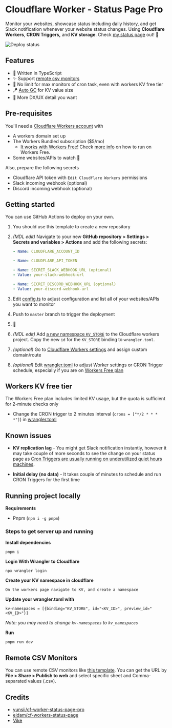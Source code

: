 # Cloudflare Worker - Status Page Pro

Monitor your websites, showcase status including daily history, and get Slack notification whenever your website status changes. Using **Cloudflare Workers**, **CRON Triggers,** and **KV storage**. Check [my status page](https://status.lewlab.com/) out! 🚀

![Deploy status](https://github.com/mdlew/cf-workers-status-page-typescript/actions/workflows/publish.yml/badge.svg)

## Features

- 🦄 Written in TypeScript
- ✨ Support [remote csv monitors](#remote-csv-monitors)
- 🚀 No limit for max monitors of cron task, even with workers KV free tier
- 🪁 [Auto GC](./src/worker/_helpers/store.ts#L77) for KV value size
- 💎 More DX/UX detail you want

## Pre-requisites

You'll need a [Cloudflare Workers account](https://dash.cloudflare.com/sign-up/workers) with

- A workers domain set up
- The Workers Bundled subscription \($5/mo\)
  - [It works with Workers Free!](https://blog.cloudflare.com/workers-kv-free-tier/) Check [more info](#workers-kv-free-tier) on how to run on Workers Free.
- Some websites/APIs to watch 🙂

Also, prepare the following secrets

- Cloudflare API token with `Edit Cloudflare Workers` permissions
- Slack incoming webhook \(optional\)
- Discord incoming webhook \(optional\)

## Getting started

You can use GitHub Actions to deploy on your own.

1. You should use this template to create a new repository

2. *(MDL edit)* Navigate to your new **GitHub repository > Settings > Secrets and variables > Actions** and add the following secrets:

   ```yaml
   - Name: CLOUDFLARE_ACCOUNT_ID
   
   - Name: CLOUDFLARE_API_TOKEN

   - Name: SECRET_SLACK_WEBHOOK_URL (optional)
   - Value: your-slack-webhook-url

   - Name: SECRET_DISCORD_WEBHOOK_URL (optional)
   - Value: your-discord-webhook-url
   ```

3. Edit [config.ts](./src/config.ts) to adjust configuration and list all of your websites/APIs you want to monitor

4. Push to `master` branch to trigger the deployment

5. 🎉

6. *(MDL edit)* Add [a new namespace `KV_STORE`](https://developers.cloudflare.com/kv/get-started/) to the Cloudflare workers project. Copy the new `id` for the `KV_STORE` binding to `wrangler.toml`.

7. *(optional)* Go to [Cloudflare Workers settings](https://dash.cloudflare.com/?to=/workers) and assign custom domain/route

8. *(optional)* Edit [wrangler.toml](./wrangler.toml) to adjust Worker settings or CRON Trigger schedule, especially if you are on [Workers Free plan](#workers-kv-free-tier)

## Workers KV free tier

The Workers Free plan includes limited KV usage, but the quota is sufficient for 2-minute checks only

- Change the CRON trigger to 2 minutes interval (`crons = ["*/2 * * * *"]`) in [wrangler.toml](./wrangler.toml)

## Known issues

- **KV replication lag** - You might get Slack notification instantly, however it may take couple of more seconds to see the change on your status page as [Cron Triggers are usually running on underutilized quiet hours machines](https://blog.cloudflare.com/introducing-cron-triggers-for-cloudflare-workers/#how-are-you-able-to-offer-this-feature-at-no-additional-cost).

- **Initial delay (no data)** - It takes couple of minutes to schedule and run CRON Triggers for the first time

## Running project locally

**Requirements**

- Pnpm (`npm i -g pnpm`)

### Steps to get server up and running

**Install dependencies**

```
pnpm i
```

**Login With Wrangler to Cloudflare**

```
npx wrangler login
```

**Create your KV namespace in cloudflare**

```
On the workers page navigate to KV, and create a namespace
```

**Update your wrangler.toml with**

```
kv-namespaces = [{binding="KV_STORE", id="<KV_ID>", preview_id="<KV_ID>"}]
```

_Note: you may need to change `kv-namespaces` to `kv_namespaces`_

**Run**

```
pnpm run dev
```

## Remote CSV Monitors

You can use remote CSV monitors like [this template](https://docs.google.com/spreadsheets/d/1eNhgeS0ElQGFeaVLNJwFWI8JW-Ppv158necdqASJ6TY/edit?usp=sharing). You can get the URL by **File > Share > Publish to web** and select specific sheet and Comma-separated values (.csv).

## Credits

- [yunsii/cf-worker-status-page-pro](https://github.com/yunsii/cf-worker-status-page-pro)
- [eidam/cf-workers-status-page](https://github.com/eidam/cf-workers-status-page)
- [Vike](https://vike.dev/)

